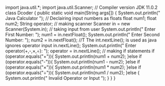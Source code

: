 import java.util.*;
import java.util.Scanner;
 // Compiler version JDK 11.0.2
 class Dcoder
 {
   public static void main(String args[])
   { 
    System.out.println(" Java Calculator ");
    // Declairing input numbers as floats 
    float num1;
    float num2;
    String operator;
    // making scanner
    Scanner in = new Scanner(System.in);
    // taking input from user 
    System.out.println(" Enter First Number: ");
    num1 = in.nextFloat();
    System.out.println(" Enter Second Number: ");
    num2 = in.nextFloat();
    //T The int.nextLine(); is used as java ignores operator input
    in.nextLine();
    System.out.println(" Enter operator(+,-,×,÷): ");
    operator = in.nextLine();
    // making if statements 
    if (operator.equals("+")){
      System.out.println(num1 + num2);
    }else if (operator.equals("-")){
      System.out.println(num1 - num2);
    }else if (operator.equals("×")){
      System.out.println(num1 * num2);
    }else if (operator.equals("÷")){
      System.out.println(num1 / num2);
    }else {
      System.out.println(" Invalid Operator or Input ");
    }
   }
 }
